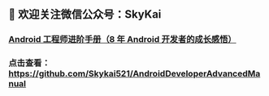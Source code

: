 ## 👋 欢迎关注微信公众号：SkyKai 


### [Android 工程师进阶手册（8 年 Android 开发者的成长感悟）](https://github.com/Skykai521/AndroidDeveloperAdvancedManual) 

### 点击查看：https://github.com/Skykai521/AndroidDeveloperAdvancedManual

